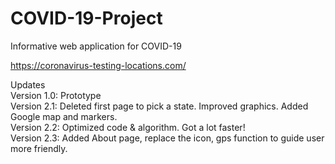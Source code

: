 # COVID-19-Project
Informative web application for COVID-19

https://coronavirus-testing-locations.com/

Updates <br>
Version 1.0: Prototype <br>
Version 2.1: Deleted first page to pick a state. Improved graphics. Added Google map and markers.<br>
Version 2.2: Optimized code & algorithm. Got a lot faster!<br>
Version 2.3: Added About page, replace the icon, gps function to guide user more friendly.<br>
